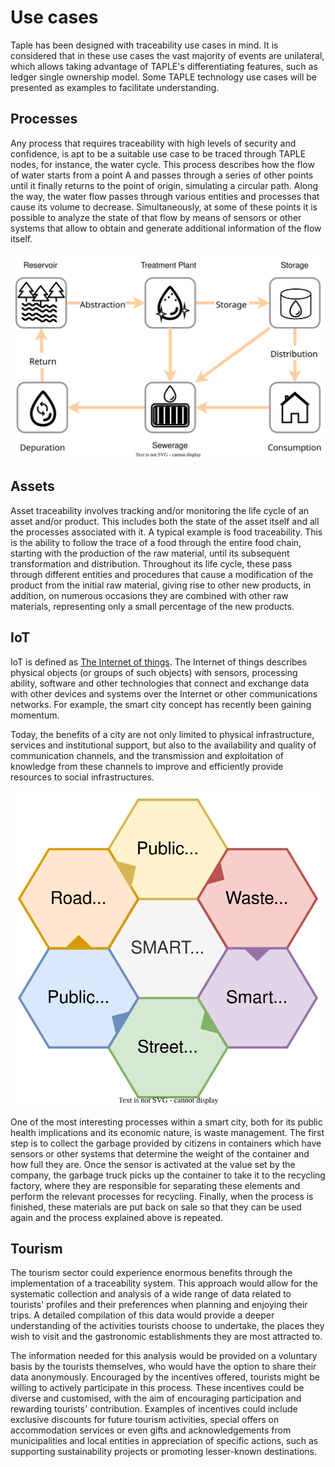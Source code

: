 # Use cases

Taple has been designed with traceability use cases in mind. It is considered that in these use cases the vast majority of events are unilateral, which allows taking advantage of TAPLE's differentiating features, such as ledger single ownership model. Some TAPLE technology use cases will be presented as examples to facilitate understanding.

## Processes

Any process that requires traceability with high levels of security and confidence, is apt to be a suitable use case to be traced through TAPLE nodes, for instance, the water cycle. This process describes how the flow of water starts from a point A and passes through a series of other points until it finally returns to the point of origin, simulating a circular path. Along the way, the water flow passes through various entities and processes that cause its volume to decrease. Simultaneously, at some of these points it is possible to analyze the state of that flow by means of sensors or other systems that allow to obtain and generate additional information of the flow itself.

![Diagram Water cycle](../img/water-cycle.svg)

## Assets

Asset traceability involves tracking and/or monitoring the life cycle of an asset and/or product. This includes both the state of the asset itself and all the processes associated with it. A typical example is food traceability. This is the ability to follow the trace of a food through the entire food chain, starting with the production of the raw material, until its subsequent transformation and distribution. Throughout its life cycle, these pass through different entities and procedures that cause a modification of the product from the initial raw material, giving rise to other new products, in addition, on numerous occasions they are combined with other raw materials, representing only a small percentage of the new products.

## IoT

IoT is defined as [The Internet of things](https://en.wikipedia.org/wiki/Internet_of_things). The Internet of things describes physical objects (or groups of such objects) with sensors, processing ability, software and other technologies that connect and exchange data with other devices and systems over the Internet or other communications networks. For example, the smart city concept has recently been gaining momentum. 

Today, the benefits of a city are not only limited to physical infrastructure, services and institutional support, but also to the availability and quality of communication channels, and the transmission and exploitation of knowledge from these channels to improve and efficiently provide resources to social infrastructures. 

![Top case uses Smart Cities](../img/smart-city.svg)

One of the most interesting processes within a smart city, both for its public health implications and its economic nature, is waste management. The first step is to collect the garbage provided by citizens in containers which have sensors or other systems that determine the weight of the container and how full they are. Once the sensor is activated at the value set by the company, the garbage truck picks up the container to take it to the recycling factory, where they are responsible for separating these elements and perform the relevant processes for recycling. Finally, when the process is finished, these materials are put back on sale so that they can be used again and the process explained above is repeated. 

## Tourism

The tourism sector could experience enormous benefits through the implementation of a traceability system. This approach would allow for the systematic collection and analysis of a wide range of data related to tourists' profiles and their preferences when planning and enjoying their trips. A detailed compilation of this data would provide a deeper understanding of the activities tourists choose to undertake, the places they wish to visit and the gastronomic establishments they are most attracted to.

The information needed for this analysis would be provided on a voluntary basis by the tourists themselves, who would have the option to share their data anonymously. Encouraged by the incentives offered, tourists might be willing to actively participate in this process. These incentives could be diverse and customised, with the aim of encouraging participation and rewarding tourists' contribution. Examples of incentives could include exclusive discounts for future tourism activities, special offers on accommodation services or even gifts and acknowledgements from municipalities and local entities in appreciation of specific actions, such as supporting sustainability projects or promoting lesser-known destinations.